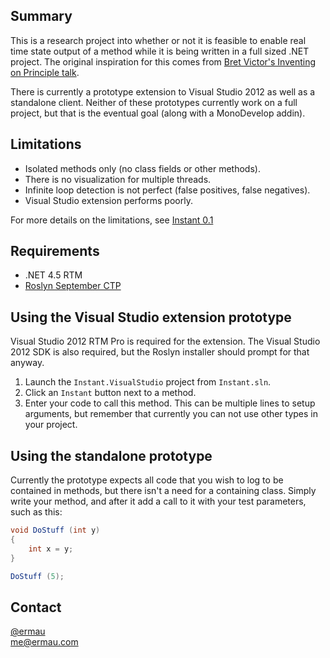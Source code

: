 ## Summary

This is a research project into whether or not it is feasible to enable
real time state output of a method while it is being written in a full
sized .NET project. The original inspiration for this comes from
[Bret Victor's Inventing on Principle talk](http://vimeo.com/36579366).

There is currently a prototype extension to Visual Studio 2012 as well as a
standalone client. Neither of these prototypes currently work on a full project,
but that is the eventual goal (along with a MonoDevelop addin).

## Limitations

- Isolated methods only (no class fields or other methods).
- There is no visualization for multiple threads.
- Infinite loop detection is not perfect (false positives, false negatives).
- Visual Studio extension performs poorly.

For more details on the limitations, see [Instant 0.1](http://ermau.com/instant-0-1/)

## Requirements
-	.NET 4.5 RTM
-	[Roslyn September CTP](http://msdn.com/roslyn)

## Using the Visual Studio extension prototype

Visual Studio 2012 RTM Pro is required for the extension. The Visual Studio 2012 SDK is
also required, but the Roslyn installer should prompt for that anyway.

1.	Launch the `Instant.VisualStudio` project from `Instant.sln`.
1.	Click an `Instant` button next to a method.
1.	Enter your code to call this method. This can be multiple lines to setup arguments,
	but remember that currently you can not use other types in your project.

## Using the standalone prototype

Currently the prototype expects all code that you wish to log to be contained in
methods, but there isn't a need for a containing class. Simply write your method,
and after it add a call to it with your test parameters, such as this:

```csharp
void DoStuff (int y)
{
	int x = y;
}

DoStuff (5);
```

Contact
-------
[@ermau](http://twitter.com/ermau)  
[me@ermau.com](mailto://me@ermau.com)
